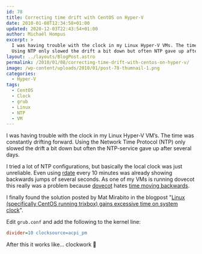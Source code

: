 ```yaml
---
id: 78
title: Correcting time drift with CentOS on Hyper-V
date: 2010-01-08T12:34:58+01:00
updated: 2020-12-03T22:43:54+01:00
author: Michaël Hompus
excerpt: >
  I was having trouble with the clock in my Linux Hyper-V VMs. The time was constantly drifting forward.
  Using NTP only slowed the drift a bit down but often NTP gave up after several days.
layout: ../layouts/BlogPost.astro
permalink: /2010/01/08/correcting-time-drift-with-centos-on-hyper-v/
image: /wp-content/uploads/2010/01/post-78-thumnail-1.png
categories:
  - Hyper-V
tags:
  - CentOS
  - Clock
  - grub
  - Linux
  - NTP
  - VM
---
```


I was having trouble with the clock in my Linux Hyper-V VM’s.
The time was constantly drifting forward.
Using the Network Time Protocol (NTP) only slowed the drift a bit down but often the NTP-service gave up after several days.

<!--more-->

I tried a lot of NTP configurations, but basically the local clock was just unreliable.
Even using [rdate][RDATE] every 10 minutes was already showing backwards jumps of several seconds.
As one of my VMs is running dovecot this really was a problem because
[dovecot][DOVECOT] hates [time moving backwards][DOVECOT_TIME_MOVING_BACKWARDS].

I finally found the solution posted by Mat Mirabito in the blogpost
"[Linux (specifically CentOS running trixbox) gains excessive time on system clock][LINUX_GAINS_TIME_ON_SYSTEM_CLOCK]".

Edit `grub.conf` and add the following to the kernel line:

```ini title="grub.conf"
divider=10 clocksource=acpi_pm
```

After this it works like… clockwork 🙂

[RDATE]: https://linux.die.net/man/1/rdate
[DOVECOT]: https://www.dovecot.org/
[DOVECOT_TIME_MOVING_BACKWARDS]: https://doc.dovecot.org/2.3/admin_manual/errors/time_moved_backwards/
[LINUX_GAINS_TIME_ON_SYSTEM_CLOCK]: https://bloggymcblogface.blog/linux-specifically-centos-running-trixbox-gains-excessive-time-on-system-clock/
